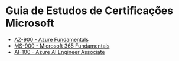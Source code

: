 # Guia de Estudos de Certificações Microsoft

* [AZ-900 - Azure Fundamentals](https://github.com/cyz/guia-de-estudos-certificacoes/blob/master/az-900.md)
* [MS-900 - Microsoft 365 Fundamentals](https://github.com/cyz/guia-de-estudos-certificacoes/blob/master/ms-900.md)
* [AI-100 - Azure AI Engineer Associate](https://github.com/cyz/guia-de-estudos-certificacoes/blob/master/ai-100.md)
